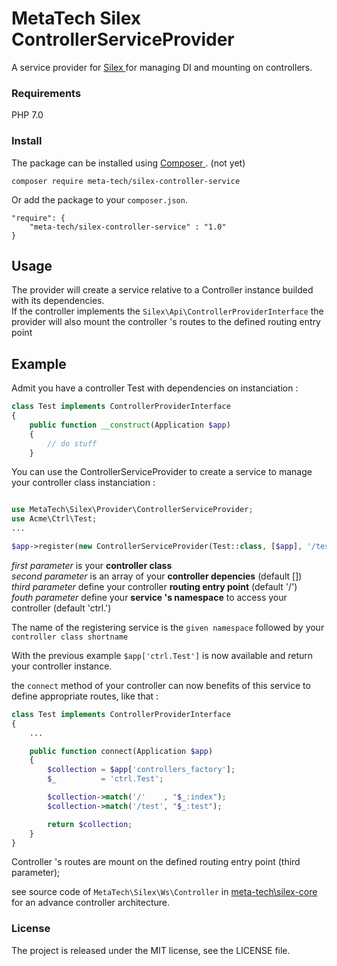 
# MetaTech Silex ControllerServiceProvider

A service provider for [ Silex ](http://silex.sensiolabs.org) for managing DI and mounting on controllers.

### Requirements

PHP 7.0

### Install

The package can be installed using [ Composer ](https://getcomposer.org/). (not yet)
```
composer require meta-tech/silex-controller-service
```

Or add the package to your `composer.json`.

```
"require": {
    "meta-tech/silex-controller-service" : "1.0"
}
```

## Usage

The provider will create a service relative to a Controller instance builded with its dependencies.  
If the controller implements the `Silex\Api\ControllerProviderInterface` the provider will also
mount the controller 's routes to the defined routing entry point

## Example

Admit you have a controller Test with dependencies on instanciation :

```php
class Test implements ControllerProviderInterface
{
    public function __construct(Application $app)
    {
        // do stuff
    }
```

You can use the ControllerServiceProvider to create a service to manage your
controller class instanciation :

```php

use MetaTech\Silex\Provider\ControllerServiceProvider;
use Acme\Ctrl\Test;
...

$app->register(new ControllerServiceProvider(Test::class, [$app], '/test', 'ctrl.'));

```
*first parameter* is your **controller class**   
*second parameter* is an array of your **controller depencies** (default [])  
*third parameter* define your controller **routing entry point** (default '/')  
*fouth parameter* define your **service 's namespace** to access your controller (default 'ctrl.')  

The name of the registering service is the `given namespace` followed by your `controller class shortname`  

With the previous example `$app['ctrl.Test']` is now available and return your controller instance.

the `connect` method of your controller can now benefits of this service to define appropriate routes, like that :

```php
class Test implements ControllerProviderInterface
{
    ...

    public function connect(Application $app)
    {
        $collection = $app['controllers_factory'];
        $_          = 'ctrl.Test';

        $collection->match('/'    , "$_:index");
        $collection->match('/test', "$_:test");

        return $collection;
    }
}
```

Controller 's routes are mount on the defined routing entry point (third parameter);

see source code of `MetaTech\Silex\Ws\Controller` in [ meta-tech\silex-core ](https://github.com/meta-tech/silex-core)  for an advance controller architecture.


### License

The project is released under the MIT license, see the LICENSE file.
